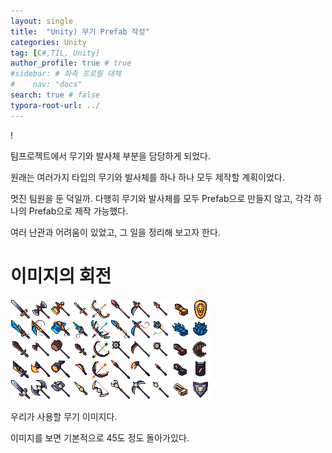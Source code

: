 ```yaml
---
layout: single
title:  "Unity) 무기 Prefab 작성"
categories: Unity
tag: [C#,TIL, Unity]
author_profile: true # true
#sidebar: # 좌측 프로필 대체
#    nav: "docs"
search: true # false
typora-root-url: ../
---
```


!

팀프로젝트에서 무기와 발사체 부분을 담당하게 되었다.

원래는 여러가지 타입의 무기와 발사체를 하나 하나 모두 제작할 계획이었다.





멋진 팀원을 둔 덕일까. 다행히 무기와 발사체를 모두 Prefab으로 만들지 않고, 각각 하나의 Prefab으로 제작 가능했다.

여러 난관과 어려움이 있었고, 그 일을 정리해 보고자 한다.

# 이미지의 회전

![fantasy_weapons_pack1_noglow](/images/2025-02-23-0035/fantasy_weapons_pack1_noglow.png)

우리가 사용할 무기 이미지다.

이미지를 보면 기본적으로 45도 정도 돌아가있다.